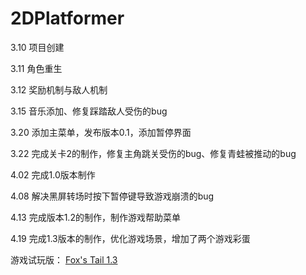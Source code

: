# 2DPlatformer

3.10  项目创建

3.11 角色重生

3.12 奖励机制与敌人机制

3.15 音乐添加、修复踩踏敌人受伤的bug

3.20 添加主菜单，发布版本0.1，添加暂停界面

3.22 完成关卡2的制作，修复主角跳关受伤的bug、修复青蛙被推动的bug

4.02 完成1.0版本制作

4.08 解决黑屏转场时按下暂停键导致游戏崩溃的bug

4.13 完成版本1.2的制作，制作游戏帮助菜单

4.19 完成1.3版本的制作，优化游戏场景，增加了两个游戏彩蛋


游戏试玩版：
[Fox's Tail 1.3](https://drive.google.com/file/d/12OguRPjd4I16WdvIy3KjSX03oEsZPHoT/view?usp=drive_link)
